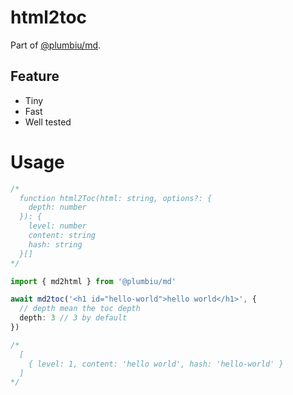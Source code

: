 # html2toc

Part of [@plumbiu/md](https://github.com/Plumbiu/md).

## Feature

- Tiny
- Fast
- Well tested

# Usage

```ts
/*
  function html2Toc(html: string, options?: {
    depth: number
  }): {
    level: number
    content: string
    hash: string
  }[]
*/

import { md2html } from '@plumbiu/md'

await md2toc('<h1 id="hello-world">hello world</h1>', {
  // depth mean the toc depth
  depth: 3 // 3 by default
})

/*
  [
    { level: 1, content: 'hello world', hash: 'hello-world' }
  ]
*/
```
